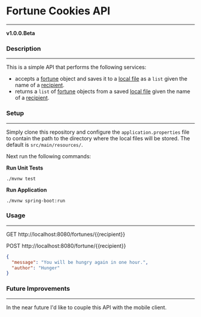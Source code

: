 # Fortune Cookies API

---

**v1.0.0.Beta**

### Description

---

This is a simple API that performs the following services:

- accepts a [fortune](src/main/kotlin/com/hunteryavitz/fortunecookiesapi/Fortune.kt) object and saves it to a
  [local file](src/main/resources/SOMEONE.txt) as a `list` given the name of a
  [recipient](src/main/kotlin/com/hunteryavitz/fortunecookiesapi/RECIPIENT.kt).
- returns a `list` of [fortune](src/main/kotlin/com/hunteryavitz/fortunecookiesapi/Fortune.kt) objects from a saved
  [local file](src/main/resources/SOMEONE.txt) given the name of a
  [recipient](src/main/kotlin/com/hunteryavitz/fortunecookiesapi/RECIPIENT.kt).

### Setup

---

Simply clone this repository and configure the `application.properties` file to contain the path to the directory where
the local files will be stored. The default is `src/main/resources/`.

Next run the following commands:

**Run Unit Tests**

```shell
./mvnw test
```

**Run Application**

```shell
./mvnw spring-boot:run
```

### Usage

---

GET http://localhost:8080/fortunes/{{recipient}}

POST http://localhost:8080/fortune/{{recipient}}

```json
{
  "message": "You will be hungry again in one hour.",
  "author": "Hunger"
}
```

### Future Improvements

---

In the near future I'd like to couple this API with the mobile client.
